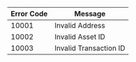 | Error Code | Message                |
| ---------- | ---------------------- |
| 10001      | Invalid Address        |
| 10002      | Invalid Asset ID       |
| 10003      | Invalid Transaction ID |